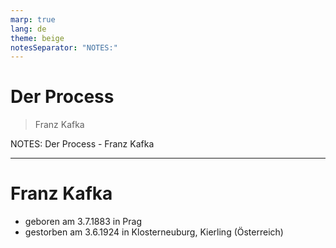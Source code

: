 ```yaml
---
marp: true
lang: de
theme: beige
notesSeparator: "NOTES:"
---
```


<!--
marp settings: marp, lang, theme  
obsidian-advanced-slides settings: theme, notesSeparator (<!-- notes in marp --\>)  
Note to myself: comment out NOTES for marp exports
-->

# Der Process

> Franz Kafka

NOTES:
Der Process - Franz Kafka

---

# Franz Kafka

* geboren am 3.7.1883 in Prag <!-- element class="fragment" -->
* gestorben am 3.6.1924 in Klosterneuburg, Kierling (Österreich) <!-- element class="fragment" -->